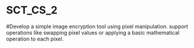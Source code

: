 # SCT_CS_2
#Develop a simple image encryption tool using pixel manipulation. support operations like swapping pixel values or applying a basic mathematical operation to each pixel.
